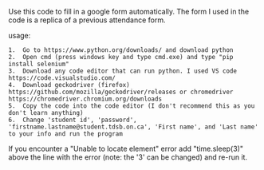Use this code to fill in a google form automatically.
The form I used in the code is a replica of a previous attendance form.

usage:
    
    1.  Go to https://www.python.org/downloads/ and download python 
    2.  Open cmd (press windows key and type cmd.exe) and type "pip install selenium" 
    3.  Download any code editor that can run python. I used VS code https://code.visualstudio.com/ 
    4.  Download geckodriver (firefox) https://github.com/mozilla/geckodriver/releases or chromedriver https://chromedriver.chromium.org/downloads 
    5.  Copy the code into the code editor (I don't recommend this as you don't learn anything)
    6.  Change 'student id', 'password', 'firstname.lastname@student.tdsb.on.ca', 'First name', and 'Last name' to your info and run the program
   
If you encounter a "Unable to locate element" error add "time.sleep(3)" above the line with the error (note: the '3' can be changed) and re-run it.

